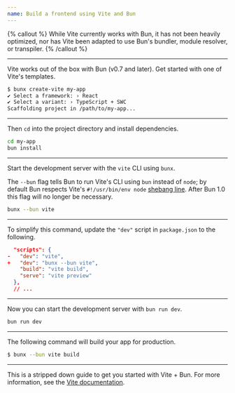 ```yaml
---
name: Build a frontend using Vite and Bun
---
```


{% callout %}
While Vite currently works with Bun, it has not been heavily optimized, nor has Vite been adapted to use Bun's bundler, module resolver, or transpiler.
{% /callout %}

---

Vite works out of the box with Bun (v0.7 and later). Get started with one of Vite's templates.

```bash
$ bunx create-vite my-app
✔ Select a framework: › React
✔ Select a variant: › TypeScript + SWC
Scaffolding project in /path/to/my-app...
```

---

Then `cd` into the project directory and install dependencies.

```bash
cd my-app
bun install
```

---

Start the development server with the `vite` CLI using `bunx`.

The `--bun` flag tells Bun to run Vite's CLI using `bun` instead of `node`; by default Bun respects Vite's `#!/usr/bin/env node` [shebang line](<https://en.wikipedia.org/wiki/Shebang_(Unix)>). After Bun 1.0 this flag will no longer be necessary.

```bash
bunx --bun vite
```

---

To simplify this command, update the `"dev"` script in `package.json` to the following.

```json-diff#package.json
  "scripts": {
-   "dev": "vite",
+   "dev": "bunx --bun vite",
    "build": "vite build",
    "serve": "vite preview"
  },
  // ...
```

---

Now you can start the development server with `bun run dev`.

```bash
bun run dev
```

---

The following command will build your app for production.

```sh
$ bunx --bun vite build
```

---

This is a stripped down guide to get you started with Vite + Bun. For more information, see the [Vite documentation](https://vitejs.dev/guide/).
